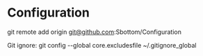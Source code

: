 Configuration
=============

git remote add origin git@github.com:Sbottom/Configuration


Git ignore:
git config --global core.excludesfile ~/.gitignore_global
